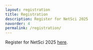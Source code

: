 ```yaml
---
layout: registration
title: Registration
description: Register for NetSci 2025
navorder: 4
permalink: /registration/
---
```



Register for NetSci 2025 [here](https://insight.klinkhamergroup.com/netsci2025/login).
